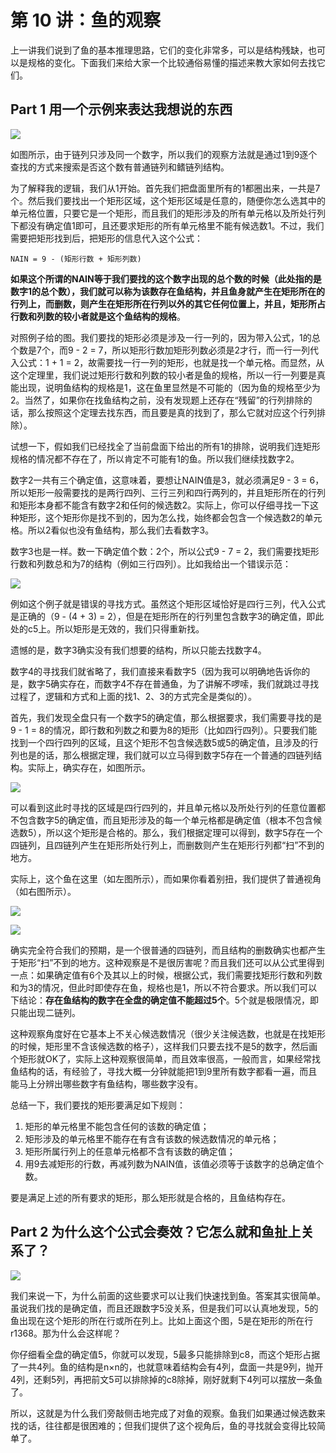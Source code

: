 # 第 10 讲：鱼的观察

上一讲我们说到了鱼的基本推理思路，它们的变化非常多，可以是结构残缺，也可以是规格的变化。下面我们来给大家一个比较通俗易懂的描述来教大家如何去找它们。

## Part 1 用一个示例来表达我想说的东西

![](.gitbook/assets/01-zhi-guan-yu-1.png)

如图所示，由于链列只涉及同一个数字，所以我们的观察方法就是通过1到9逐个查找的方式来搜索是否这个数有普通链列和鳍链列结构。

为了解释我的逻辑，我们从1开始。首先我们把盘面里所有的1都圈出来，一共是7个。然后我们要找出一个矩形区域，这个矩形区域是任意的，随便你怎么选其中的单元格位置，只要它是一个矩形，而且我们的矩形涉及的所有单元格以及所处行列下都没有确定值1即可，且还要求矩形的所有单元格里不能有候选数1。不过，我们需要把矩形找到后，把矩形的信息代入这个公式：

```text
NAIN = 9 - (矩形行数 + 矩形列数)
```

**如果这个所谓的NAIN等于我们要找的这个数字出现的总个数的时候（此处指的是数字1的总个数），我们就可以称为该数存在鱼结构，并且鱼身就产生在矩形所在的行列上，而删数，则产生在矩形所在行列以外的其它任何位置上，并且，矩形所占行数和列数的较小者就是这个鱼结构的规格**。

对照例子给的图。我们要找的矩形必须是涉及一行一列的，因为带入公式，1的总个数是7个，而9 - 2 = 7，所以矩形行数加矩形列数必须是2才行，而一行一列代入公式：1 + 1 = 2，故需要找一行一列的矩形，也就是找一个单元格。而显然，从这个定理里，我们说过矩形行数和列数的较小者是鱼的规格，所以一行一列要是真能出现，说明鱼结构的规格是1，这在鱼里显然是不可能的（因为鱼的规格至少为2。当然了，如果你在找鱼结构之前，没有发现题上还存在“残留”的行列排除的话，那么按照这个定理去找东西，而且要是真的找到了，那么它就对应这个行列排除）。

试想一下，假如我们已经找全了当前盘面下给出的所有1的排除，说明我们连矩形规格的情况都不存在了，所以肯定不可能有1的鱼。所以我们继续找数字2。

数字2一共有三个确定值，这意味着，要想让NAIN值是3，就必须满足9 - 3 = 6，所以矩形一般需要找的是两行四列、三行三列和四行两列的，并且矩形所在的行列和矩形本身都不能含有数字2和任何的候选数2。实际上，你可以仔细寻找一下这种矩形，这个矩形你是找不到的，因为怎么找，始终都会包含一个候选数2的单元格。所以2看似也没有鱼结构，那么我们去看数字3。

数字3也是一样。数一下确定值个数：2个，所以公式9 - 7 = 2，我们需要找矩形行数和列数总和为7的结构（例如三行四列）。比如我给出一个错误示范：

![](.gitbook/assets/02-zhi-guan-yu-2.png)

例如这个例子就是错误的寻找方式。虽然这个矩形区域恰好是四行三列，代入公式是正确的（9 - \(4 + 3\) = 2），但是在矩形所在的行列里包含数字3的确定值，即此处的c5上。所以矩形是无效的，我们只得重新找。

遗憾的是，数字3确实没有我们想要的结构，所以只能去找数字4。

数字4的寻找我们就省略了，我们直接来看数字5（因为我可以明确地告诉你的是，数字5确实存在，而数字4不存在普通鱼，为了讲解不啰嗦，我们就跳过寻找过程了，逻辑和方式和上面的找1、2、3的方式完全是类似的）。

首先，我们发现全盘只有一个数字5的确定值，那么根据要求，我们需要寻找的是9 - 1 = 8的情况，即行数和列数之和要为8的矩形（比如四行四列）。只要我们能找到一个四行四列的区域，且这个矩形不包含候选数5或5的确定值，且涉及的行列也是的话，那么根据定理，我们就可以立马得到数字5存在一个普通的四链列结构。实际上，确实存在，如图所示。

![](.gitbook/assets/03-zhi-guan-yu-3.png)

可以看到这此时寻找的区域是四行四列的，并且单元格以及所处行列的任意位置都不包含数字5的确定值，而且矩形涉及的每一个单元格都是确定值（根本不包含候选数5），所以这个矩形是合格的。那么，我们根据定理可以得到，数字5存在一个四链列，且四链列产生在矩形所处行列上，而删数则产生在矩形行列都“扫”不到的地方。

实际上，这个鱼在这里（如左图所示），而如果你看着别扭，我们提供了普通视角（如右图所示）。

![](.gitbook/assets/04-zhi-guan-yu-4.png)

![](.gitbook/assets/05-zhi-guan-yu-5.png)

确实完全符合我们的预期，是一个很普通的四链列，而且结构的删数确实也都产生于矩形“扫”不到的地方。这种观察是不是很厉害呢？而且我们还可以从公式里得到一点：如果确定值有6个及其以上的时候，根据公式，我们需要找矩形行数和列数和为3的情况，但此时即使存在鱼，规格也是1，所以不符合要求。所以我们可以下结论：**存在鱼结构的数字在全盘的确定值不能超过5个**。5个就是极限情况，即只能出现二链列。

这种观察角度好在它基本上不关心候选数情况（很少关注候选数，也就是在找矩形的时候，矩形里不含该候选数的格子），这样我们只要去找不是5的数字，然后画个矩形就OK了，实际上这种观察很简单，而且效率很高，一般而言，如果经常找鱼结构的话，有经验了，寻找大概一分钟就能把1到9里所有数字都看一遍，而且能马上分辨出哪些数字有鱼结构，哪些数字没有。

总结一下，我们要找的矩形要满足如下规则：

1. 矩形的单元格里不能包含任何的该数的确定值；
2. 矩形涉及的单元格里不能存在有含有该数的候选数情况的单元格；
3. 矩形所属行列上的任意单元格都不含有该数的确定值；
4. 用9去减矩形的行数，再减列数为NAIN值，该值必须等于该数字的总确定值个数。

要是满足上述的所有要求的矩形，那么矩形就是合格的，且鱼结构存在。

## Part 2 为什么这个公式会奏效？它怎么就和鱼扯上关系了？

![](.gitbook/assets/06-wei-shi-mo-zhi-guan-yu-zou-xiao-.png)

我们来说一下，为什么前面的这些要求可以让我们快速找到鱼。答案其实很简单。虽说我们找的是确定值，而且还跟数字5没关系，但是我们可以认真地发现，5的鱼出现在这个矩形的所在行或所在列上。比如上面这个图，5是在矩形的所在行r1368。那为什么会这样呢？

你仔细看全盘的确定值5，你就可以发现，5最多只能排除到c8，而这个矩形占据了一共4列。鱼的结构是n×n的，也就意味着结构会有4列，盘面一共是9列，抛开4列，还剩5列，再把前文5可以排除掉的c8除掉，刚好就剩下4列可以摆放一条鱼了。

所以，这就是为什么我们旁敲侧击地完成了对鱼的观察。鱼我们如果通过候选数来找的话，往往都是很困难的；但我们提供了这个视角后，鱼的寻找就会变得比较简单了。

